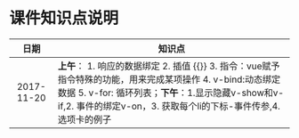 # 课件知识点说明

|   日期    | 知识点 |
|:-------------:|-------------|
| 2017-11-20 | **上午**： 1. 响应的数据绑定 2. 插值 {{}} 3. 指令：vue赋予指令特殊的功能，用来完成某项操作 4. v-bind:动态绑定数据 5. v-for: 循环列表；**下午**：1.显示隐藏v-show和v-if,2. 事件的绑定v-on，3. 获取每个li的下标-事件传参,4. 选项卡的例子|



